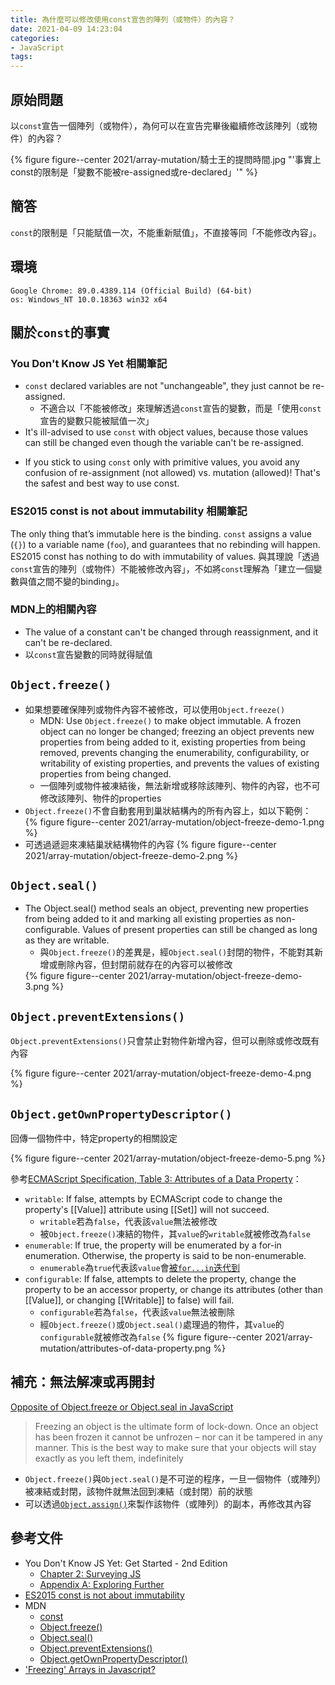 ```yaml
---
title: 為什麼可以修改使用const宣告的陣列（或物件）的內容？
date: 2021-04-09 14:23:04
categories:
- JavaScript
tags:
---
```


## 原始問題
以`const`宣告一個陣列（或物件），為何可以在宣告完畢後繼續修改該陣列（或物件）的內容？

{% figure figure--center 2021/array-mutation/騎士王的提問時間.jpg "'事實上const的限制是「變數不能被re-assigned或re-declared」'" %}

## 簡答
`const`的限制是「只能賦值一次，不能重新賦值」，不直接等同「不能修改內容」。


## 環境
```
Google Chrome: 89.0.4389.114 (Official Build) (64-bit)
os: Windows_NT 10.0.18363 win32 x64
```

## 關於`const`的事實
### You Don't Know JS Yet 相關筆記
- `const` declared variables are not "unchangeable", they just cannot be re-assigned.
  - 不適合以「不能被修改」來理解透過`const`宣告的變數，而是「使用`const`宣告的變數只能被賦值一次」
  <script src="https://gist.github.com/tzynwang/bf4ef105981d115a11ae4eb761e34ac8.js"></script>
- It's ill-advised to use `const` with object values, because those values can still be changed even though the variable can't be re-assigned.
<script src="https://gist.github.com/tzynwang/b7f3ee4e1e7c8936a98bb8f7fa76b634.js"></script>
- If you stick to using `const` only with primitive values, you avoid any confusion of re-assignment (not allowed) vs. mutation (allowed)! That's the safest and best way to use const.

### ES2015 const is not about immutability 相關筆記
<script src="https://gist.github.com/tzynwang/0945c27501de984d3aaa410bf55a08ce.js"></script>
The only thing that’s immutable here is the binding. `const` assigns a value (`{}`) to a variable name (`foo`), and guarantees that no rebinding will happen. ES2015 const has nothing to do with immutability of values.
與其理說「透過`const`宣告的陣列（或物件）不能被修改內容」，不如將`const`理解為「建立一個變數與值之間不變的binding」。

### MDN上的相關內容
- The value of a constant can't be changed through reassignment, and it can't be re-declared.
- 以`const`宣告變數的同時就得賦值
  <script src="https://gist.github.com/tzynwang/b92649f9945fb3cb92275cf448adb199.js"></script>

## `Object.freeze()`
- 如果想要確保陣列或物件內容不被修改，可以使用`Object.freeze()`
  - MDN: Use `Object.freeze()` to make object immutable. A frozen object can no longer be changed; freezing an object prevents new properties from being added to it, existing properties from being removed, prevents changing the enumerability, configurability, or writability of existing properties, and prevents the values of existing properties from being changed.
  - 一個陣列或物件被凍結後，無法新增或移除該陣列、物件的內容，也不可修改該陣列、物件的properties
- `Object.freeze()`不會自動套用到巢狀結構內的所有內容上，如以下範例：
  <script src="https://gist.github.com/tzynwang/a52efc027532899027d7d0e0c9f1cfef.js"></script>
  {% figure figure--center 2021/array-mutation/object-freeze-demo-1.png %}
- 可透過遞迴來凍結巢狀結構物件的內容
  <script src="https://gist.github.com/tzynwang/e7a3cf50d030d90f05eee59257806b1e.js"></script>
  {% figure figure--center 2021/array-mutation/object-freeze-demo-2.png %}


## `Object.seal()`
- The Object.seal() method seals an object, preventing new properties from being added to it and marking all existing properties as non-configurable. Values of present properties can still be changed as long as they are writable.
  - 與`Object.freeze()`的差異是，經`Object.seal()`封閉的物件，不能對其新增或刪除內容，但封閉前就存在的內容可以被修改
  <script src="https://gist.github.com/tzynwang/1e8917a16a8450fb76fd5a6bd34201e9.js"></script>
  {% figure figure--center 2021/array-mutation/object-freeze-demo-3.png %}


## `Object.preventExtensions()`
`Object.preventExtensions()`只會禁止對物件新增內容，但可以刪除或修改既有內容
<script src="https://gist.github.com/tzynwang/034ffb5ed714a851cc2e35c5b8a148df.js"></script>
{% figure figure--center 2021/array-mutation/object-freeze-demo-4.png %}


## `Object.getOwnPropertyDescriptor()`
回傳一個物件中，特定property的相關設定
<script src="https://gist.github.com/tzynwang/e0618d9ef2d4fa0b153ad6d9347ae8ee.js"></script>
{% figure figure--center 2021/array-mutation/object-freeze-demo-5.png %}

參考[ECMAScript Specification, Table 3: Attributes of a Data Property](https://tc39.es/ecma262/#table-data-property-attributes)：
- `writable`: If false, attempts by ECMAScript code to change the property's [[Value]] attribute using [[Set]] will not succeed.
  - `writable`若為`false`，代表該`value`無法被修改
  - 被`Object.freeze()`凍結的物件，其`value`的`writable`就被修改為`false`
- `enumerable`: If true, the property will be enumerated by a for-in enumeration. Otherwise, the property is said to be non-enumerable.
  - `enumerable`為`true`代表該`value`會[被`for...in`迭代到](https://developer.mozilla.org/en-US/docs/Web/JavaScript/Reference/Statements/for...in)
- `configurable`: If false, attempts to delete the property, change the property to be an accessor property, or change its attributes (other than [[Value]], or changing [[Writable]] to false) will fail.
  - `configurable`若為`false`，代表該`value`無法被刪除
  - 經`Object.freeze()`或`Object.seal()`處理過的物件，其`value`的`configurable`就被修改為`false`
{% figure figure--center 2021/array-mutation/attributes-of-data-property.png %}


## 補充：無法解凍或再開封
[Opposite of Object.freeze or Object.seal in JavaScript](https://stackoverflow.com/questions/19293321/opposite-of-object-freeze-or-object-seal-in-javascript)

> Freezing an object is the ultimate form of lock-down. Once an object has been frozen it cannot be unfrozen – nor can it be tampered in any manner. This is the best way to make sure that your objects will stay exactly as you left them, indefinitely

- `Object.freeze()`與`Object.seal()`是不可逆的程序，一旦一個物件（或陣列）被凍結或封閉，該物件就無法回到凍結（或封閉）前的狀態
- 可以透過[`Object.assign()`](https://developer.mozilla.org/en-US/docs/Web/JavaScript/Reference/Global_Objects/Object/assign)來製作該物件（或陣列）的副本，再修改其內容


## 參考文件
- You Don't Know JS Yet: Get Started - 2nd Edition
  - [Chapter 2: Surveying JS](https://github.com/getify/You-Dont-Know-JS/blob/2nd-ed/get-started/ch2.md)
  - [Appendix A: Exploring Further](https://github.com/getify/You-Dont-Know-JS/blob/2nd-ed/get-started/apA.md)
- [ES2015 const is not about immutability](https://mathiasbynens.be/notes/es6-const)
- MDN
  - [const](https://developer.mozilla.org/en-US/docs/Web/JavaScript/Reference/Statements/const)
  - [Object.freeze()](https://developer.mozilla.org/en-US/docs/Web/JavaScript/Reference/Global_Objects/Object/freeze)
  - [Object.seal()](https://developer.mozilla.org/en-US/docs/Web/JavaScript/Reference/Global_Objects/Object/seal)
  - [Object.preventExtensions()](https://developer.mozilla.org/en-US/docs/Web/JavaScript/Reference/Global_Objects/Object/preventExtensions)
  - [Object.getOwnPropertyDescriptor()](https://developer.mozilla.org/en-US/docs/Web/JavaScript/Reference/Global_Objects/Object/getOwnPropertyDescriptor)
- ['Freezing' Arrays in Javascript?](https://stackoverflow.com/questions/7509894/freezing-arrays-in-javascript)